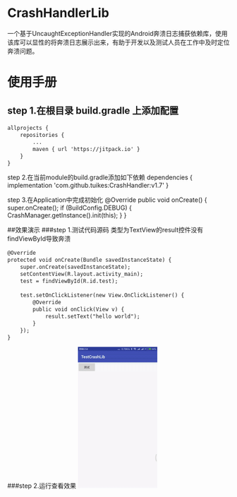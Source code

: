 CrashHandlerLib
======
一个基于UncaughtExceptionHandler实现的Android奔溃日志捕获依赖库，使用该库可以显性的将奔溃日志展示出来，有助于开发以及测试人员在工作中及时定位奔溃问题。

使用手册
======

step 1.在根目录 build.gradle 上添加配置
--------
	allprojects {
		repositories {
			...
			maven { url 'https://jitpack.io' }
		}
	}
step 2.在当前module的build.gradle添加如下依赖
	dependencies {
			implementation 'com.github.tuikes:CrashHandler:v1.7'
	}
	
step 3.在Application中完成初始化
    @Override
    public void onCreate() {
        super.onCreate();
        if (BuildConfig.DEBUG) {
            CrashManager.getInstance().init(this);
        }
    }
    
##效果演示
###step 1.测试代码源码
类型为TextView的result控件没有findViewById导致奔溃

    @Override
    protected void onCreate(Bundle savedInstanceState) {
        super.onCreate(savedInstanceState);
        setContentView(R.layout.activity_main);
        test = findViewById(R.id.test);

        test.setOnClickListener(new View.OnClickListener() {
            @Override
            public void onClick(View v) {
                result.setText("hello world");
            }
        });
    }
###step 2.运行查看效果
![ABC](https://github.com/tuikes/MarkdownPhotos/blob/master/crashHandlerLibTest.gif) 
